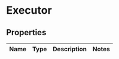 # Executor

## Properties
Name | Type | Description | Notes
------------ | ------------- | ------------- | -------------
